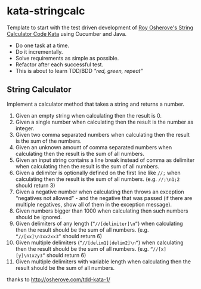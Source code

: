 # kata-stringcalc
Template to start with the test driven development
of [Roy Osherove's String Calculator Code Kata](http://osherove.com/tdd-kata-1/)
using Cucumber and Java.

- Do one task at a time. 
- Do it incrementally. 
- Solve requirements as simple as possible.
- Refactor after each successful test.
- This is about to learn TDD/BDD *"red, green, repeat"*

## String Calculator 

Implement a calculator method that takes a string and returns a number. 

1. Given an empty string when calculating then the result is 0.
2. Given a single number when calculating then the result is the number as integer.
3. Given two comma separated numbers when calculating then the result is the sum of the numbers.
4. Given an unknown amount of comma separated numbers when calculating then the result is the sum of all numbers.
5. Given an input string contains a line break instead of comma as delimiter when calculating then the result is the sum of all numbers.
6. Given a delimiter is optionally defined on the first line like `//;` when calculating then the result is the sum of all numbers. (e.g. `//;\n1;2` should return 3)
7. Given a negative number when calculating then throws an exception “negatives not allowed” - and the negative that was passed (if there are multiple negatives, show all of them in the exception message).
8. Given numbers bigger than 1000 when calculating then such numbers should be ignored.
9. Given delimiters of any length (`“//[delimiter]\n”`) when calculating then the result should be the sum of all numbers. (e.g.  `“//[xx]\n1xx2xx3”` should return 6)
10. Given multiple delimiters (`“//[delim1][delim2]\n”`) when calculating then the result should be the sum of all numbers. (e.g. `“//[x][y]\n1x2y3”` should return 6)
11. Given multiple delimiters with variable length when calculating then the result should be the sum of all numbers.

thanks to http://osherove.com/tdd-kata-1/

